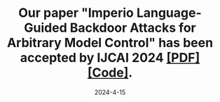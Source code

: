 ---
title: Our paper "Imperio Language-Guided Backdoor Attacks for Arbitrary Model Control" has been accepted by IJCAI 2024 [[PDF]](https://arxiv.org/abs/2401.01085) [[Code]](https://khchow.com/Imperio).
date: 2024-4-15
---